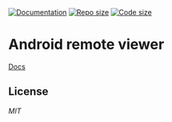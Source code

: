 [![Documentation](https://img.shields.io/badge/Documentation-DOC-brightgreen.svg?style=flat)](https://clclon.github.io/Android-Remote-Viewer)
[![Repo size](https://img.shields.io/github/repo-size/clclon/Android-Remote-Viewer.svg?style=flat)](https://github.com/clclon/Android-Remote-Viewer)
[![Code size](https://img.shields.io/github/languages/code-size/clclon/Android-Remote-Viewer.svg?style=flat)](https://github.com/clclon/Android-Remote-Viewer)

# Android remote viewer

[Docs](https://clclon.github.io/Android-Remote-Viewer)

## License

 _MIT_


